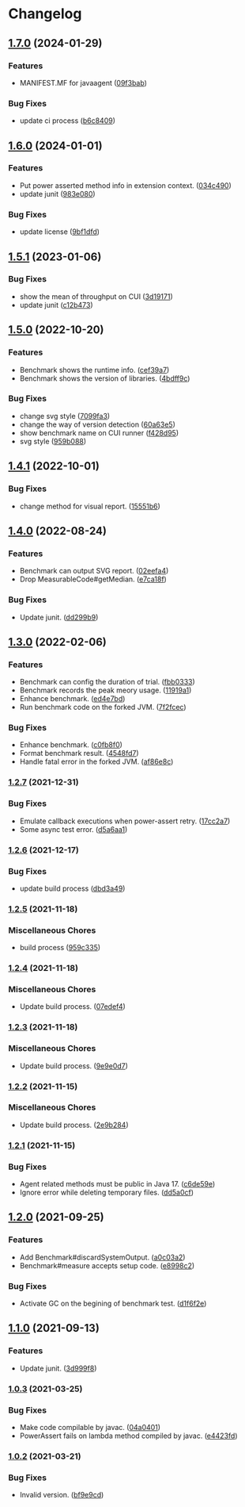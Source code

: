 # Changelog

## [1.7.0](https://github.com/teletha/antibug/compare/v1.6.0...v1.7.0) (2024-01-29)


### Features

* MANIFEST.MF for javaagent ([09f3bab](https://github.com/teletha/antibug/commit/09f3bab5b9d5717ce62cc665a3163153d60f237c))


### Bug Fixes

* update ci process ([b6c8409](https://github.com/teletha/antibug/commit/b6c8409e85050f3e133d5b5caccad8155d460c68))

## [1.6.0](https://github.com/teletha/antibug/compare/v1.5.1...v1.6.0) (2024-01-01)


### Features

* Put power asserted method info in extension context. ([034c490](https://github.com/teletha/antibug/commit/034c4900f661b4702148317d56bff468129b8394))
* update junit ([983e080](https://github.com/teletha/antibug/commit/983e0806c651f7496ab35b06c3d84ffbae3eeb44))


### Bug Fixes

* update license ([9bf1dfd](https://github.com/teletha/antibug/commit/9bf1dfd04d59091f02439233b1b1664f2463546e))

## [1.5.1](https://github.com/teletha/antibug/compare/v1.5.0...v1.5.1) (2023-01-06)


### Bug Fixes

* show the mean of throughput on CUI ([3d19171](https://github.com/teletha/antibug/commit/3d191714c6e187885d116b53b56c00061dd34104))
* update junit ([c12b473](https://github.com/teletha/antibug/commit/c12b4735ddae438c0cde41a6153dc5d87927eeaf))

## [1.5.0](https://github.com/teletha/antibug/compare/v1.4.1...v1.5.0) (2022-10-20)


### Features

* Benchmark shows the runtime info. ([cef39a7](https://github.com/teletha/antibug/commit/cef39a70dbab5772f65155066df084149317cd2b))
* Benchmark shows the version of libraries. ([4bdff9c](https://github.com/teletha/antibug/commit/4bdff9c141e72392323183c6a28908b7cc559c3c))


### Bug Fixes

* change svg style ([7099fa3](https://github.com/teletha/antibug/commit/7099fa3397af46887c2de6301fe9f7ae799cfc5d))
* change the way of version detection ([60a63e5](https://github.com/teletha/antibug/commit/60a63e58c884682af774c40442cbd072e9c6ae0e))
* show benchmark name on CUI runner ([f428d95](https://github.com/teletha/antibug/commit/f428d95161e46be1b23418abe20ff912e3b25473))
* svg style ([959b088](https://github.com/teletha/antibug/commit/959b088f8a009c22429d5421030152a50c69d100))

## [1.4.1](https://github.com/teletha/antibug/compare/v1.4.0...v1.4.1) (2022-10-01)


### Bug Fixes

* change method for visual report. ([15551b6](https://github.com/teletha/antibug/commit/15551b64af39a9765cb9fd3bef4bfef825aae488))

## [1.4.0](https://www.github.com/teletha/antibug/compare/v1.3.0...v1.4.0) (2022-08-24)


### Features

* Benchmark can output SVG report. ([02eefa4](https://www.github.com/teletha/antibug/commit/02eefa4ede4b178621061ff41302cd8a32464461))
* Drop MeasurableCode#getMedian. ([e7ca18f](https://www.github.com/teletha/antibug/commit/e7ca18ff4f62d12d6e2cc0ba41847d0b71eefbac))


### Bug Fixes

* Update junit. ([dd299b9](https://www.github.com/teletha/antibug/commit/dd299b951796013493a01c01f0c1b3809b18d220))

## [1.3.0](https://www.github.com/teletha/antibug/compare/v1.2.7...v1.3.0) (2022-02-06)


### Features

* Benchmark can config the duration of trial. ([fbb0333](https://www.github.com/teletha/antibug/commit/fbb0333335a0d6c2f82a3aecf8980a9d333c8f24))
* Benchmark records the peak meory usage. ([11919a1](https://www.github.com/teletha/antibug/commit/11919a1b90f5e91d46eaf86d3ac49322a50da019))
* Enhance benchmark. ([ed4e7bd](https://www.github.com/teletha/antibug/commit/ed4e7bde19fe893f6ddff32c86042e991f35d60c))
* Run benchmark code on the forked JVM. ([7f2fcec](https://www.github.com/teletha/antibug/commit/7f2fcec4356152f6c5824faa9a499d7e3eb02472))


### Bug Fixes

* Enhance benchmark. ([c0fb8f0](https://www.github.com/teletha/antibug/commit/c0fb8f009c9a1511e7cb07a28abefd47a29cf40c))
* Format benchmark result. ([4548fd7](https://www.github.com/teletha/antibug/commit/4548fd7c3f841fb09e3d20cf71a9e6b1f3a7b887))
* Handle fatal error in the forked JVM. ([af86e8c](https://www.github.com/teletha/antibug/commit/af86e8c514609e9fc8c13fcb523fd3aac303631e))

### [1.2.7](https://www.github.com/teletha/antibug/compare/v1.2.6...v1.2.7) (2021-12-31)


### Bug Fixes

* Emulate callback executions when power-assert retry. ([17cc2a7](https://www.github.com/teletha/antibug/commit/17cc2a7a790abc8d3f143f49bafaacf2c0aee992))
* Some async test error. ([d5a6aa1](https://www.github.com/teletha/antibug/commit/d5a6aa1949ab186404971deaa60edf6589b99bc6))

### [1.2.6](https://www.github.com/teletha/antibug/compare/v1.2.5...v1.2.6) (2021-12-17)


### Bug Fixes

* update build process ([dbd3a49](https://www.github.com/teletha/antibug/commit/dbd3a495c4d08d2bc61ec3734b05a12a99760f6c))

### [1.2.5](https://www.github.com/teletha/antibug/compare/v1.2.4...v1.2.5) (2021-11-18)


### Miscellaneous Chores

* build process ([959c335](https://www.github.com/teletha/antibug/commit/959c335d4ae50298aea257a37bdd5b372d7757e3))

### [1.2.4](https://www.github.com/teletha/antibug/compare/v1.2.3...v1.2.4) (2021-11-18)


### Miscellaneous Chores

* Update build process. ([07edef4](https://www.github.com/teletha/antibug/commit/07edef41ab8564703f33805cf944c7e69ae4292b))

### [1.2.3](https://www.github.com/teletha/antibug/compare/v1.2.2...v1.2.3) (2021-11-18)


### Miscellaneous Chores

* Update build process. ([9e9e0d7](https://www.github.com/teletha/antibug/commit/9e9e0d726d8d2c36c92920fa85b4811e735b271d))

### [1.2.2](https://www.github.com/teletha/antibug/compare/v1.2.1...v1.2.2) (2021-11-15)


### Miscellaneous Chores

* Update build process. ([2e9b284](https://www.github.com/teletha/antibug/commit/2e9b28441008734df2cd211d63ecf59a98f4c153))

### [1.2.1](https://www.github.com/teletha/antibug/compare/v1.2.0...v1.2.1) (2021-11-15)


### Bug Fixes

* Agent related methods must be public in Java 17. ([c6de59e](https://www.github.com/teletha/antibug/commit/c6de59ef9179ae30045896d1a16179336b6cbe20))
* Ignore error while deleting temporary files. ([dd5a0cf](https://www.github.com/teletha/antibug/commit/dd5a0cff202d129716fed6cbf5070ecdfb7f85ad))

## [1.2.0](https://www.github.com/Teletha/antibug/compare/v1.1.0...v1.2.0) (2021-09-25)


### Features

* Add Benchmark#discardSystemOutput. ([a0c03a2](https://www.github.com/Teletha/antibug/commit/a0c03a25ede8853e6e41dcd76c4d8d13e71bb908))
* Benchmark#measure accepts setup code. ([e8998c2](https://www.github.com/Teletha/antibug/commit/e8998c2925169e4a1c0c85f99025640065a1e999))


### Bug Fixes

* Activate GC on the begining of benchmark test. ([d1f6f2e](https://www.github.com/Teletha/antibug/commit/d1f6f2ee410900bad21fd562c955e766fa592d3a))

## [1.1.0](https://www.github.com/Teletha/antibug/compare/v1.0.3...v1.1.0) (2021-09-13)


### Features

* Update junit. ([3d999f8](https://www.github.com/Teletha/antibug/commit/3d999f8074cbffb5b66124c195e8af572baa0b72))

### [1.0.3](https://www.github.com/Teletha/antibug/compare/v1.0.2...v1.0.3) (2021-03-25)


### Bug Fixes

* Make code compilable by javac. ([04a0401](https://www.github.com/Teletha/antibug/commit/04a04013fcf0d75aaa6079e5c8a23fdf77cb1dae))
* PowerAssert fails on lambda method compiled by javac. ([e4423fd](https://www.github.com/Teletha/antibug/commit/e4423fd43dce4b6003884951ca45c84cfe4b44f3))

### [1.0.2](https://www.github.com/Teletha/Antibug/compare/1.0.1...v1.0.2) (2021-03-21)


### Bug Fixes

* Invalid version. ([bf9e9cd](https://www.github.com/Teletha/Antibug/commit/bf9e9cdfef29ff0a6e89f12080a8386bf81cc98d))
